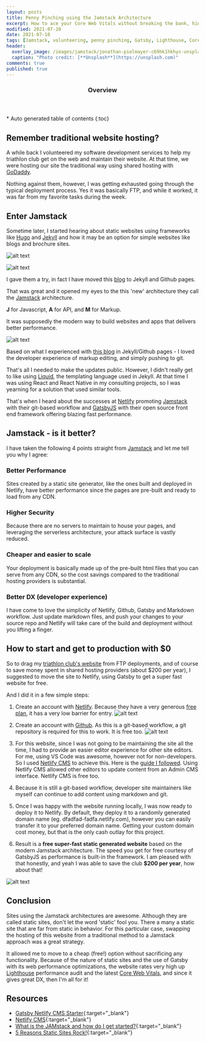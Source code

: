 ```yaml
---
layout: posts
title: Penny Pinching using the Jamstack Architecture 
excerpt: How to ace your Core Web Vitals without breaking the bank, hint, its FREE! With Netlify, Github and GatsbyJS. 
modified: 2021-07-10
date: 2021-07-10
tags: [Jamstack, volunteering, penny pinching, Gatsby, Lighthouse, Core Web Vitals]
header: 
  overlay_image: /images/jamstack/jonathan-pielmayer-c69hk1hkhys-unsplash.jpg
  caption: "Photo credit: [**Unsplash**](https://unsplash.com)"
comments: true
published: true
---
```


<section id="table-of-contents">
  <header>
    <h3>Overview</h3>
  </header>
  <div id="drawer" markdown="1">
  *  Auto generated table of contents
  {:toc}
  </div>
</section>

## Remember traditional website hosting?

A while back I volunteered my software development services to help my triathlon club get on the web and maintain their website. At that time, we were hosting our site the traditional way using shared hosting with [GoDaddy](https://au.godaddy.com/).

Nothing against them, however, I was getting exhausted going through the typical deployment process. Yes it was basically FTP, and while it worked, it was far from my favorite tasks during the week.  

## Enter Jamstack

Sometime later, I started hearing about static websites using frameworks like [Hugo](https://gohugo.io/) and [Jekyll](https://jekyllrb.com/) and how it may be an option for simple websites like blogs and brochure sites. 

![alt text](../images/jamstack/jekyll-logo.png "Jekyll")

![alt text](../images/jamstack/hugo-logo-wide.svg "Hugo")

I gave them a try, in fact I have moved this [blog](https://fullstackdeveloper.tips/) to Jekyll and Github pages.

That was great and it opened my eyes to the this 'new' architecture they call the [Jamstack](https://jamstack.org/) architecture.

**J** for Javascript, **A** for API, and **M** for Markup.

It was supposedly the modern way to build websites and apps that delivers better performance.

![alt text](../images/jamstack/Jamstack_Logo_Original_Solid.png "Jamstack")

Based on what I experienced with [this blog](https://fullstackdeveloper.tips/) in Jekyll/Github pages - I loved the developer experience of markup editing, and simply pushing to git.

That's all I needed to make the updates public. However, I didn't really get to like using [Liquid](https://jekyllrb.com/docs/liquid/), the templating language used in Jekyll. At that time I was using React and React Native in my consulting projects, so I was yearning for a solution that used similar tools. 

That's when I heard about the successes at [Netlify](https://www.netlify.com/) promoting [Jamstack](https://jamstack.org/) with their git-based workflow and [GatsbyJS](https://www.gatsbyjs.com/) with their open source front end framework offering blazing fast performance.

## Jamstack - is it better?

I have taken the following 4 points straight from [Jamstack](https://jamstack.org/) and let me tell you why I agree:

### Better Performance

Sites created by a static site generator, like the ones built and deployed in Netlify, have better performance since the pages are pre-built and ready to load from any CDN. 

### Higher Security

Because there are no servers to maintain to house your pages, and leveraging the serverless architecture, your attack surface is vastly reduced. 

### Cheaper and easier to scale

Your deployment is basically made up of the pre-built html files that you can serve from any CDN, so the cost savings compared to the traditional hosting providers is substantial.

### Better DX (developer experience)

I have come to love the simplicity of Netlify, Github, Gatsby and Markdown workflow. Just update markdown files, and push your changes to your source repo and Netlify will take care of the build and deployment without you lifting a finger. 

## How to start and get to production with $0

So to drag my [triathlon club's website](https://www.filoztri.com.au/) from FTP deployments, and of course to save money spent in shared hosting providers (about $200 per year), I suggested to move the site to Netlify, using Gatsby to get a super fast website for free.

And I did it in a few simple steps:

1. Create an account with [Netlify](https://www.netlify.com/). Because they have a very generous [free plan](https://www.netlify.com/pricing/), it has a very low barrier for entry.
![alt text](../images/jamstack/1280px-Netlify_logo.svg.png "Netlify") 

1. Create an account with [Github](https://github.com/). As this is a git-based workflow, a git repository is required for this to work. It is free too.
![alt text](../images/jamstack/GitHub-Emblem.png "Github") 

1. For this website, since I was not going to be maintaining the site all the time, I had to provide an easier editor experience for other site editors. For me, using VS Code was awesome, however not for non-developers. So I used [Netlify CMS](https://www.netlifycms.org/) to achieve this. Here is the [guide I followed](https://www.netlifycms.org/docs/gatsby/). Using  Netlify CMS allowed other editors to update content from an Admin CMS interface. Netlify CMS is free too. 

1. Because it is still a git-based workflow, developer site maintainers like myself can continue to add content using markdown and git. 

1. Once I was happy with the website running locally, I was now ready to deploy it to Netlify. By default, they deploy it to a randomly generated domain name (eg. dfadfad-fadfa.netlify.com), however you can easily transfer it to your preferred domain name. Getting your custom domain cost money, but that is the only cash outlay for this project.

1. Result is a **free super-fast static generated website** based on the modern Jamstack architecture. The speed you get for free courtesy of GatsbyJS as performance is built-in the framework. I am pleased with that honestly, and yeah I was able to save the club **$200 per year**, how about that!

![alt text](../images/jamstack/lighthouse-blazing-fast.png "Lighthouse blazing fast")

## Conclusion

Sites using the Jamstack architectures are awesome. Although they are called static sites, don't let the word 'static' fool you. There a many a static site that are far from static in behavior. For this particular case, swapping the hosting of this website from a traditional method to a Jamstack approach was a great strategy.

It allowed me to move to a cheap (free!) option without sacrificing any functionality. Because of the nature of static sites and the use of Gatsby with its web performance optimizations, the website rates very high up [Lighthouse](https://developers.google.com/web/tools/lighthouse) performance audit and the latest [Core Web Vitals](https://web.dev/vitals/), and since it gives great DX, then I'm all for it!

## Resources
- [Gatsby Netlify CMS Starter](https://www.gatsbyjs.com/starters/netlify-templates/gatsby-starter-netlify-cms){:target="_blank"}
- [Netlify CMS](https://www.netlifycms.org/){:target="_blank"}
- [What is the JAMstack and how do I get started?](https://www.freecodecamp.org/news/what-is-the-jamstack-and-how-do-i-host-my-website-on-it/){:target="_blank"}
- [5 Reasons Static Sites Rock!](https://scotch.io/bar-talk/5-reasons-static-sites-rock){:target="_blank"}